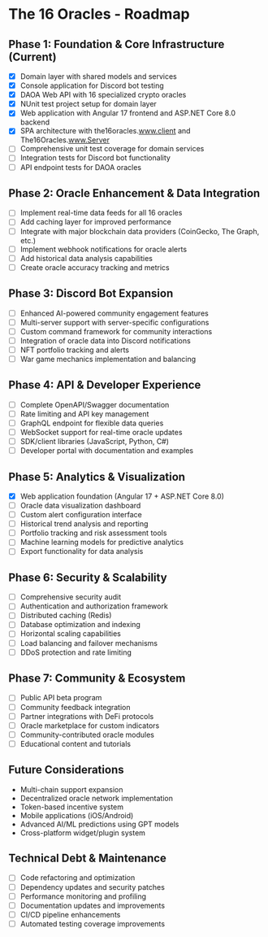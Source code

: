 # The 16 Oracles - Roadmap

## Phase 1: Foundation & Core Infrastructure (Current)
- [x] Domain layer with shared models and services
- [x] Console application for Discord bot testing
- [x] DAOA Web API with 16 specialized crypto oracles
- [x] NUnit test project setup for domain layer
- [x] Web application with Angular 17 frontend and ASP.NET Core 8.0 backend
- [x] SPA architecture with the16oracles.www.client and The16Oracles.www.Server
- [ ] Comprehensive unit test coverage for domain services
- [ ] Integration tests for Discord bot functionality
- [ ] API endpoint tests for DAOA oracles

## Phase 2: Oracle Enhancement & Data Integration
- [ ] Implement real-time data feeds for all 16 oracles
- [ ] Add caching layer for improved performance
- [ ] Integrate with major blockchain data providers (CoinGecko, The Graph, etc.)
- [ ] Implement webhook notifications for oracle alerts
- [ ] Add historical data analysis capabilities
- [ ] Create oracle accuracy tracking and metrics

## Phase 3: Discord Bot Expansion
- [ ] Enhanced AI-powered community engagement features
- [ ] Multi-server support with server-specific configurations
- [ ] Custom command framework for community interactions
- [ ] Integration of oracle data into Discord notifications
- [ ] NFT portfolio tracking and alerts
- [ ] War game mechanics implementation and balancing

## Phase 4: API & Developer Experience
- [ ] Complete OpenAPI/Swagger documentation
- [ ] Rate limiting and API key management
- [ ] GraphQL endpoint for flexible data queries
- [ ] WebSocket support for real-time oracle updates
- [ ] SDK/client libraries (JavaScript, Python, C#)
- [ ] Developer portal with documentation and examples

## Phase 5: Analytics & Visualization
- [x] Web application foundation (Angular 17 + ASP.NET Core 8.0)
- [ ] Oracle data visualization dashboard
- [ ] Custom alert configuration interface
- [ ] Historical trend analysis and reporting
- [ ] Portfolio tracking and risk assessment tools
- [ ] Machine learning models for predictive analytics
- [ ] Export functionality for data analysis

## Phase 6: Security & Scalability
- [ ] Comprehensive security audit
- [ ] Authentication and authorization framework
- [ ] Distributed caching (Redis)
- [ ] Database optimization and indexing
- [ ] Horizontal scaling capabilities
- [ ] Load balancing and failover mechanisms
- [ ] DDoS protection and rate limiting

## Phase 7: Community & Ecosystem
- [ ] Public API beta program
- [ ] Community feedback integration
- [ ] Partner integrations with DeFi protocols
- [ ] Oracle marketplace for custom indicators
- [ ] Community-contributed oracle modules
- [ ] Educational content and tutorials

## Future Considerations
- Multi-chain support expansion
- Decentralized oracle network implementation
- Token-based incentive system
- Mobile applications (iOS/Android)
- Advanced AI/ML predictions using GPT models
- Cross-platform widget/plugin system

## Technical Debt & Maintenance
- [ ] Code refactoring and optimization
- [ ] Dependency updates and security patches
- [ ] Performance monitoring and profiling
- [ ] Documentation updates and improvements
- [ ] CI/CD pipeline enhancements
- [ ] Automated testing coverage improvements
